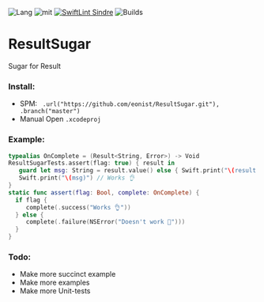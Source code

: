 ![Lang](https://img.shields.io/badge/Language-Swift-orange.svg)
![mit](https://img.shields.io/badge/License-MIT-brightgreen.svg)
[![SwiftLint Sindre](https://img.shields.io/badge/SwiftLint-Sindre-hotpink.svg)](https://github.com/sindresorhus/swiftlint-sindre)
![Builds](https://github.com/eonist/ResultSugar/workflows/Builds/badge.svg)

# ResultSugar
Sugar for Result

### Install:
- SPM: ` .url("https://github.com/eonist/ResultSugar.git"), .branch("master")`
- Manual Open `.xcodeproj`

### Example:
```swift
typealias OnComplete = (Result<String, Error>) -> Void
ResultSugarTests.assert(flag: true) { result in
   guard let msg: String = result.value() else { Swift.print("\(result.errorStr)"); return }
   Swift.print("\(msg)") // Works 👌
}
static func assert(flag: Bool, complete: OnComplete) {
  if flag {
     complete(.success("Works 👌"))
  } else {
     complete(.failure(NSError("Doesn't work 🚫")))
  }
}
```

### Todo:
- Make more succinct example
- Make more examples
- Make more Unit-tests
